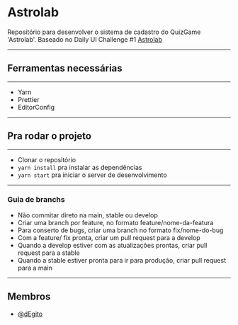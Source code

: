 # Astrolab

Repositório para desenvolver o sistema de cadastro do QuizGame 'Astrolab'.
Baseado no Daily UI Challenge #1 <a href="https://www.figma.com/file/M5rY5YU9ehupFuBjzm6jEF/DailyUI-001?node-id=0%3A1">Astrolab</a>

---

## Ferramentas necessárias

---

- Yarn
- Prettier
- EditorConfig

---

## Pra rodar o projeto

---

- Clonar o repositório
- `yarn install` pra instalar as dependências
- `yarn start` pra iniciar o server de desenvolvimento

---
### Guia de branchs

- Não commitar direto na main, stable ou develop
- Criar uma branch por feature, no formato feature/nome-da-featura
- Para conserto de bugs, criar uma branch no formato fix/nome-do-bug
- Com a feature/ fix pronta, criar um pull request para a develop
- Quando a develop estiver com as atualizações prontas, criar pull request para a stable
- Quando a stable estiver pronta para ir para produção, criar pull request para a main

---

## Membros

- [@dEgito](https://github.com/dEgito) <br>